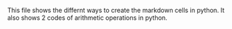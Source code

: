 This file shows the differnt ways to create the markdown cells in python. It also shows 2 codes of arithmetic operations in python. 
